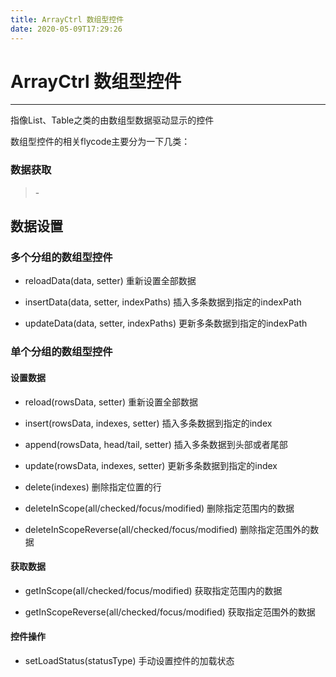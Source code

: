 ```yaml
---
title: ArrayCtrl 数组型控件
date: 2020-05-09T17:29:26
---
```


# ArrayCtrl 数组型控件

---

指像List、Table之类的由数组型数据驱动显示的控件

数组型控件的相关flycode主要分为一下几类：

### 数据获取

> \-

## 数据设置

### 多个分组的数组型控件

* reloadData(data, setter) 重新设置全部数据
* insertData(data, setter, indexPaths) 插入多条数据到指定的indexPath

* updateData(data, setter, indexPaths) 更新多条数据到指定的indexPath

### 单个分组的数组型控件

#### 设置数据

* reload(rowsData, setter) 重新设置全部数据

* insert(rowsData, indexes, setter) 插入多条数据到指定的index

* append(rowsData, head/tail, setter) 插入多条数据到头部或者尾部

* update(rowsData, indexes, setter) 更新多条数据到指定的index

* delete(indexes) 删除指定位置的行

* deleteInScope(all/checked/focus/modified) 删除指定范围内的数据

* deleteInScopeReverse(all/checked/focus/modified) 删除指定范围外的数据

#### 获取数据

* getInScope(all/checked/focus/modified) 获取指定范围内的数据

* getInScopeReverse(all/checked/focus/modified) 获取指定范围外的数据

#### 控件操作

* setLoadStatus(statusType) 手动设置控件的加载状态